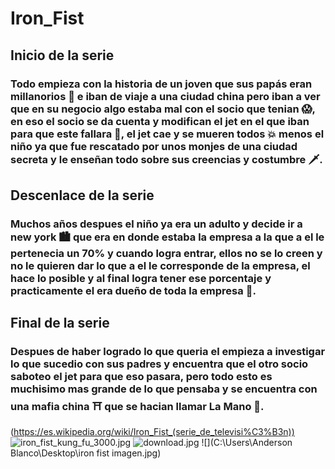 # Iron_Fist
## Inicio de la serie
### Todo empieza con la historia de un joven que sus papás eran millanorios 🤑 e iban de viaje a una ciudad china pero iban a ver que en su negocio algo estaba mal con el socio que tenian 😱, en eso el socio se da cuenta y modifican el jet en el que iban para que este fallara 🛬, el jet cae y se mueren todos 💥 menos el niño ya que fue rescatado por unos monjes de una ciudad secreta y le enseñan todo sobre sus creencias y costumbre 🗡️. 
## Descenlace de la serie
### Muchos años despues el niño ya era un adulto y decide ir a new york 🏙️ que era en donde estaba la empresa a la que a el le pertenecia un 70% y cuando logra entrar, ellos no se lo creen y no le quieren dar lo que a el le corresponde de la empresa, el hace lo posible y al final logra tener ese porcentaje y practicamente el era dueño de toda la empresa 🤑. 
## Final de la serie
### Despues de haber logrado lo que queria el empieza a investigar lo que sucedio con sus padres y encuentra que el otro socio saboteo el jet para que eso pasara, pero todo esto es muchisimo mas grande de lo que pensaba y se encuentra con una mafia china ⛩️ que se hacian llamar La Mano 🏻.
(https://es.wikipedia.org/wiki/Iron_Fist_(serie_de_televisi%C3%B3n))
![iron_fist_kung_fu_3000.jpg](..%2F..%2F..%2F..%2FANDERS%7E1%2FAppData%2FLocal%2FTemp%2Firon_fist_kung_fu_3000.jpg)
![download.jpg](..%2F..%2F..%2F..%2FANDERS%7E1%2FAppData%2FLocal%2FTemp%2Fdownload.jpg)
![](C:\Users\Anderson Blanco\Desktop\iron fist imagen.jpg)
